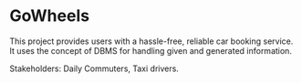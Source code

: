 # GoWheels

This project provides users with a hassle-free, reliable car booking service. It
uses the concept of DBMS for handling given and generated information.

Stakeholders:
Daily Commuters, Taxi drivers.
